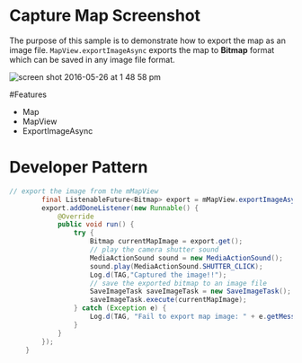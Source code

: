 # Capture Map Screenshot
The purpose of this sample is to demonstrate how to export the map as an image file. ```MapView.exportImageAsync``` exports the map to **Bitmap** format which can be saved in any image file format.

![screen shot 2016-05-26 at 1 48 58 pm](https://cloud.githubusercontent.com/assets/12448081/15589649/cafcba52-2348-11e6-90f1-9bbbecea6e28.png)

#Features

* Map
* MapView
* ExportImageAsync

# Developer Pattern

```java
// export the image from the mMapView
        final ListenableFuture<Bitmap> export = mMapView.exportImageAsync();
        export.addDoneListener(new Runnable() {
            @Override
            public void run() {
                try {
                    Bitmap currentMapImage = export.get();
                    // play the camera shutter sound
                    MediaActionSound sound = new MediaActionSound();
                    sound.play(MediaActionSound.SHUTTER_CLICK);
                    Log.d(TAG,"Captured the image!!");
                    // save the exported bitmap to an image file
                    SaveImageTask saveImageTask = new SaveImageTask();
                    saveImageTask.execute(currentMapImage);
                } catch (Exception e) {
                    Log.d(TAG, "Fail to export map image: " + e.getMessage());
                }
            }
        });
    }
    
```
